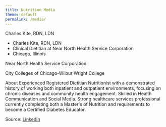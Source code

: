 ```yaml
---
title: Nutrition Media
theme: default
permalink: /media/
---
```

Charles Kite, RDN, LDN

- Charles Kite, RDN, LDN
- Clinical Dietitian at Near North Health Service Corporation
- Chicago, Illinois

Near North Health Service Corporation


City Colleges of Chicago-Wilbur Wright College

About
Experienced Registered Dietitian Nutritionist with a demonstrated history of working both inpatient and outpatient environments, focusing on chronic diseases and community health engagement. Skilled in Health Communication and Social Media. Strong healthcare services professional currently completing both a Master's of Nutrition and requirements to become a Certified Diabetes Educator.

Source: [Linkedin](https://www.linkedin.com/in/charleslkite/)
